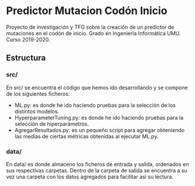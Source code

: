 # Predictor Mutacion Codón Inicio
Proyecto de investigación y TFG sobre la creación de un predictor de mutaciones en el codón de inicio. 
Grado en Ingeniería Informática UMU. Curso 2019-2020.

## Estructura
### src/
En src/ se encuentra el código que hemos ido desarrollando y se compone de los siguientes ficheros:
- ML.py: es donde he ido haciendo pruebas para la selección de los distintos modelos.
- HyperparameterTuning.py: es donde he ido haciendo pruebas para la selección de hiperparámetros.
- AgregarResultados.py: es un pequeño script para agregar obteniendo las medias de ciertas métricas obtenidas al ejecutar ML.py.
### data/
En data/ es donde almaceno los ficheros de entrada y salida, ordenados en sus respectivas carpetas. Dentro de la carpeta de salida se encuentra a su vez una carpeta con los datos agregados para facilitar así su lectura.
